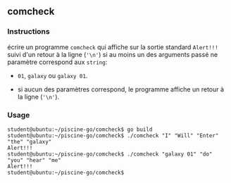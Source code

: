 ## comcheck

### Instructions

écrire un programme `comcheck` qui affiche sur la sortie standard `Alert!!!` suivi d'un retour à la ligne (`'\n'`) si au moins un des arguments passé ne paramètre correspond aux `string`:

-   `01`, `galaxy` ou `galaxy 01`.

-   si aucun des paramètres correspond, le programme affiche un retour à la ligne (`'\n'`).

### Usage

```console
student@ubuntu:~/piscine-go/comcheck$ go build
student@ubuntu:~/piscine-go/comcheck$ ./comcheck "I" "Will" "Enter" "the" "galaxy"
Alert!!!
student@ubuntu:~/piscine-go/comcheck$ ./comcheck "galaxy 01" "do" "you" "hear" "me"
Alert!!!
student@ubuntu:~/piscine-go/comcheck$
```
